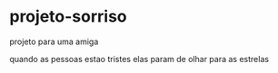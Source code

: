 # projeto-sorriso
 projeto para uma amiga

 quando as pessoas estao tristes elas param de olhar para as estrelas
